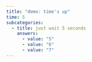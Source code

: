 ```yaml
---
title: "demo: time's up"
time: 5
subcategories:
  - title: just wait 5 seconds
    answers:
      - value: "5"
      - value: "6"
      - value: "7"
---
```

